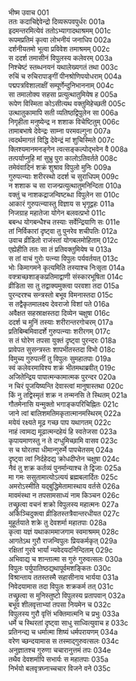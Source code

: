 भीष्म उवाच	001  
ततः कदाचिद्देवेन्द्रो दिव्यरूपवपुर्धरः	001a  
इदमन्तरमित्येवं ततोऽभ्यागादथाश्रमम्	001c  
रूपमप्रतिमं कृत्वा लोभनीयं जनाधिप	002a  
दर्शनीयतमो भूत्वा प्रविवेश तमाश्रमम्	002c  
स ददर्श तमासीनं विपुलस्य कलेवरम्	003a  
निश्चेष्टं स्तब्धनयनं यथालेख्यगतं तथा	003c  
रुचिं च रुचिरापाङ्गीं पीनश्रोणिपयोधराम्	004a  
पद्मपत्रविशालाक्षीं सम्पूर्णेन्दुनिभाननाम्	004c  
सा तमालोक्य सहसा प्रत्युत्थातुमियेष ह	005a  
रूपेण विस्मिता कोऽसीत्यथ वक्तुमिहेच्छती	005c  
उत्थातुकामापि सती व्यतिष्ठद्विपुलेन सा	006a  
निगृहीता मनुष्येन्द्र न शशाक विचेष्टितुम्	006c  
तामाबभाषे देवेन्द्रः साम्ना परमवल्गुना	007a  
त्वदर्थमागतं विद्धि देवेन्द्रं मां शुचिस्मिते	007c  
क्लिश्यमानमनङ्गेन त्वत्सङ्कल्पोद्भवेन वै	008a  
तत्पर्याप्नुहि मां सुभ्रु पुरा कालोऽतिवर्तते	008c  
तमेवंवादिनं शक्रं शुश्राव विपुलो मुनिः	009a  
गुरुपत्न्याः शरीरस्थो ददर्श च सुराधिपम्	009c  
न शशाक च सा राजन्प्रत्युत्थातुमनिन्दिता	010a  
वक्तुं च नाशकद्राजन्विष्टब्धा विपुलेन सा	010c  
आकारं गुरुपत्न्यास्तु विज्ञाय स भृगूद्वहः	011a  
निजग्राह महातेजा योगेन बलवत्प्रभो	011c  
बबन्ध योगबन्धैश्च तस्याः सर्वेन्द्रियाणि सः	011e  
तां निर्विकारां दृष्ट्वा तु पुनरेव शचीपतिः	012a  
उवाच व्रीडितो राजंस्तां योगबलमोहिताम्	012c  
एह्येहीति ततः सा तं प्रतिवक्तुमियेष च	013a  
स तां वाचं गुरोः पत्न्या विपुलः पर्यवर्तयत्	013c  
भोः किमागमने कृत्यमिति तस्याश्च निःसृता	014a  
वक्त्राच्छशाङ्कप्रतिमाद्वाणी संस्कारभूषिता	014c  
व्रीडिता सा तु तद्वाक्यमुक्त्वा परवशा तदा	015a  
पुरन्दरश्च सन्त्रस्तो बभूव विमनास्तदा	015c  
स तद्वैकृतमालक्ष्य देवराजो विशां पते	016a  
अवैक्षत सहस्राक्षस्तदा दिव्येन चक्षुषा	016c  
ददर्श च मुनिं तस्याः शरीरान्तरगोचरम्	017a  
प्रतिबिम्बमिवादर्शे गुरुपत्न्याः शरीरगम्	017c  
स तं घोरेण तपसा युक्तं दृष्ट्वा पुरन्दरः	018a  
प्रावेपत सुसन्त्रस्तः शापभीतस्तदा विभो	018c  
विमुच्य गुरुपत्नीं तु विपुलः सुमहातपाः	019a  
स्वं कलेवरमाविश्य शक्रं भीतमथाब्रवीत्	019c  
अजितेन्द्रिय पापात्मन्कामात्मक पुरन्दर	020a  
न चिरं पूजयिष्यन्ति देवास्त्वां मानुषास्तथा	020c  
किं नु तद्विस्मृतं शक्र न तन्मनसि ते स्थितम्	021a  
गौतमेनासि यन्मुक्तो भगाङ्कपरिचिह्नितः	021c  
जाने त्वां बालिशमतिमकृतात्मानमस्थिरम्	022a  
मयेयं रक्ष्यते मूढ गच्छ पाप यथागतम्	022c  
नाहं त्वामद्य मूढात्मन्दहेयं हि स्वतेजसा	023a  
कृपायमाणस्तु न ते दग्धुमिच्छामि वासव	023c  
स च घोरतपा धीमान्गुरुर्मे पापचेतसम्	024a  
दृष्ट्वा त्वां निर्दहेदद्य क्रोधदीप्तेन चक्षुषा	024c  
नैवं तु शक्र कर्तव्यं पुनर्मान्याश्च ते द्विजाः	025a  
मा गमः ससुतामात्योऽत्ययं ब्रह्मबलार्दितः	025c  
अमरोऽस्मीति यद्बुद्धिमेतामास्थाय वर्तसे	026a  
मावमंस्था न तपसामसाध्यं नाम किञ्चन	026c  
तच्छ्रुत्वा वचनं शक्रो विपुलस्य महात्मनः	027a  
अकिञ्चिदुक्त्वा व्रीडितस्तत्रैवान्तरधीयत	027c  
मुहूर्तयाते शक्रे तु देवशर्मा महातपाः	028a  
कृत्वा यज्ञं यथाकाममाजगाम स्वमाश्रमम्	028c  
आगतेऽथ गुरौ राजन्विपुलः प्रियकर्मकृत्	029a  
रक्षितां गुरवे भार्यां न्यवेदयदनिन्दिताम्	029c  
अभिवाद्य च शान्तात्मा स गुरुं गुरुवत्सलः	030a  
विपुलः पर्युपातिष्ठद्यथापूर्वमशङ्कितः	030c  
विश्रान्ताय ततस्तस्मै सहासीनाय भार्यया	031a  
निवेदयामास तदा विपुलः शक्रकर्म तत्	031c  
तच्छ्रुत्वा स मुनिस्तुष्टो विपुलस्य प्रतापवान्	032a  
बभूव शीलवृत्ताभ्यां तपसा नियमेन च	032c  
विपुलस्य गुरौ वृत्तिं भक्तिमात्मनि च प्रभुः	033a  
धर्मे च स्थिरतां दृष्ट्वा साधु साध्वित्युवाच ह	033c  
प्रतिनन्द्य च धर्मात्मा शिष्यं धर्मपरायणम्	034a  
वरेण च्छन्दयामास स तस्माद्गुरुवत्सलः	034c  
अनुज्ञातश्च गुरुणा चचारानुत्तमं तपः	034e  
तथैव देवशर्मापि सभार्यः स महातपाः	035a  
निर्भयो बलवृत्रघ्नाच्चचार विजने वने	035c  
